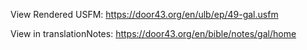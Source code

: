 View Rendered USFM: https://door43.org/en/ulb/ep/49-gal.usfm

View in translationNotes: https://door43.org/en/bible/notes/gal/home
